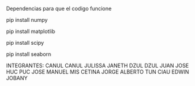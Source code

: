 Dependencias para que el codigo funcione

pip install numpy


pip install matplotlib


pip install scipy


pip install seaborn



INTEGRANTES:
CANUL CANUL JULISSA JANETH
DZUL DZUL JUAN JOSE
HUC PUC JOSE MANUEL
MIS CETINA JORGE ALBERTO
TUN CIAU EDWIN JOBANY
